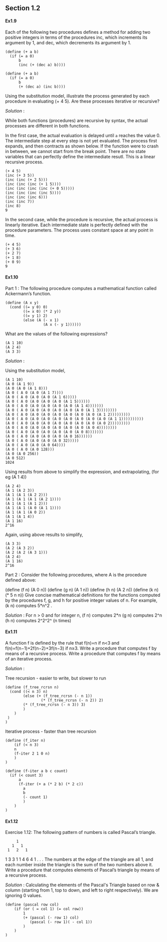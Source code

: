 
## Section 1.2

#### Ex1.9

Each of the following two procedures defines a method for adding two positive integers in terms of the procedures inc, which increments its argument by 1, and dec, which decrements its argument by 1.

```
(define (+ a b)
  (if (= a 0) 
      b 
      (inc (+ (dec a) b))))

(define (+ a b)
  (if (= a 0) 
      b 
      (+ (dec a) (inc b))))
```
Using the substitution model, illustrate the process generated by each procedure in evaluating (+ 4 5). Are these processes iterative or recursive?

_Solution_ :

While both functions (procedures) are recursive by syntax, the actual processes are different in both functions.

In the first case, the actual evaluation is delayed until `a` reaches the value 0. The intermediate step at every step is not yet evaluated. The process first expands, and then contracts as shown below. If the function were to crash in between, we cannot start from the break point. There are no state variables that can perfectly define the intermediate resutl. This is a linear recursive process.

```
(+ 4 5)
(inc (+ 3 5))
(inc (inc (+ 2 5)))
(inc (inc (inc (+ 1 5))))
(inc (inc (inc (inc (+ 0 5)))))
(inc (inc (inc (inc 5))))
(inc (inc (inc 6)))
(inc (inc 7))
(inc 8)
9
```

In the second case, while the procedure is recursive, the actual process is linearly iterative. Each intermediate state is perfectly defined with the procedure parameters. The process uses constant space at any point in time.
```
(+ 4 5)
(+ 3 6)
(+ 2 7)
(+ 1 8)
(+ 0 9)
9
```

#### Ex1.10

Part 1 : The following procedure computes a mathematical function called Ackermann’s function.
```
(define (A x y)
  (cond ((= y 0) 0)
        ((= x 0) (* 2 y))
        ((= y 1) 2)
        (else (A (- x 1)
                 (A x (- y 1))))))
```
What are the values of the following expressions?
```
(A 1 10)
(A 2 4)
(A 3 3)
```
_Solution_ :

Using the substitution model, 
```
(A 1 10)
(A 0 (A 1 9))
(A 0 (A 0 (A 1 8)))
(A 0 ( A 0 (A 0 (A 1 7))))
(A 0 ( A 0 (A 0 (A 0 (A 1 6)))))
(A 0 ( A 0 (A 0 (A 0 (A 0 (A 1 5))))))
(A 0 ( A 0 (A 0 (A 0 (A 0 (A 0 (A 1 4)))))))
(A 0 ( A 0 (A 0 (A 0 (A 0 (A 0 (A 0 (A 1 3))))))))
(A 0 ( A 0 (A 0 (A 0 (A 0 (A 0 (A 0 (A 0 (A 1 2)))))))))
(A 0 ( A 0 (A 0 (A 0 (A 0 (A 0 (A 0 (A 0 (A 0 (A 1 1))))))))))
(A 0 ( A 0 (A 0 (A 0 (A 0 (A 0 (A 0 (A 0 (A 0 2)))))))))
(A 0 ( A 0 (A 0 (A 0 (A 0 (A 0 (A 0 (A 0 4))))))))
(A 0 ( A 0 (A 0 (A 0 (A 0 (A 0 (A 0 8)))))))
(A 0 ( A 0 (A 0 (A 0 (A 0 (A 0 16))))))
(A 0 ( A 0 (A 0 (A 0 (A 0 32)))))
(A 0 ( A 0 (A 0 (A 0 64))))
(A 0 ( A 0 (A 0 128)))
(A 0 (A 0 256))
(A 0 512)
1024
```

Using results from above to simplify the expression, and extrapolating, (for eg (A 1 4)) 
```
(A 2 4)
(A 1 (A 2 3))
(A 1 (A 1 (A 2 2)))
(A 1 (A 1 (A 1 (A 2 1))))
(A 1 (A 1 (A 1 2)))
(A 1 (A 1 (A 0 (A 1 1))))
(A 1 (A 1 (A 0 2))
(A 1 (A 1 4))
(A 1 16)
2^16
```

Again, using above results to simplify, 
```
(A 3 3)
(A 2 (A 3 2))
(A 2 (A 2 (A 3 1)))
(A 2 4)
(A 1 16)
2^16
```

Part 2 : Consider the following procedures, where A is the procedure defined above:

(define (f n) (A 0 n))
(define (g n) (A 1 n))
(define (h n) (A 2 n))
(define (k n) (* 5 n n))
Give concise mathematical definitions for the functions computed by the procedures f, g, and h for positive integer values of n. For example, (k n) computes 5*n^2 .

_Solution_ :
For n > 0 and for integer n, 
(f n) computes 2*n
(g n) computes 2^n
(h n) computes 2^2^2^   (n times)

#### Ex1.11

A function f is defined by the rule that f(n)=n if n<3 and f(n)=f(n−1)+2f(n−2)+3f(n−3) if n≥3. Write a procedure that computes f by means of a recursive process. Write a procedure that computes f by means of an iterative process.

_Solution_ :

Tree recursion - easier to write, but slower to run
```
(define (f_tree_rcrsn n)
  (cond ((< n 3) n)
        (else (+ (f_tree_rcrsn (- n 1))
                (* (f_tree_rcrsn (- n 2)) 2)
		(* (f_tree_rcrsn (- n 3)) 3)
		)
	)
 )
)
```

Iterative process - faster than tree recursion
```
(define (f_iter n) 
	(if (< n 3)
	n
	(f-iter 2 1 0 n)
	)
)

(define (f-iter a b c count)
  (if (< count 3)
      a
      (f-iter (+ a (* 2 b) (* 2 c)) 
		a 
		b 
		(- count 1)
		)
	)
)
```

#### Ex1.12

Exercise 1.12: The following pattern of numbers is called Pascal’s triangle.

         1
       1   1
     1   2   1
   1   3   3   1
 1   4   6   4   1
       . . .
The numbers at the edge of the triangle are all 1, and each number inside the triangle is the sum of the two numbers above it. Write a procedure that computes elements of Pascal’s triangle by means of a recursive process.

_Solution_ : Calculating the elements of the Pascal's Triangle based on row & column (starting from 1, top to down, and left to right respectively). We are ignoring 0 values.

```
(define (pascal row col)
	(if (or ( = col 1) (= col row))
		1
		(+ (pascal (- row 1) col)
		   (pascal (- row 1)( - col 1))		
		)
	)
)
```
